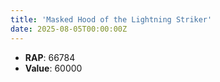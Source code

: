 ```yaml
---
title: 'Masked Hood of the Lightning Striker'
date: 2025-08-05T00:00:00Z
---
```

- **RAP**: 66784
- **Value**: 60000

